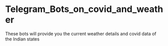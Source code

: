 # Telegram_Bots_on_covid_and_weather
These bots will provide you the current weather details and covid data of the Indian states 
